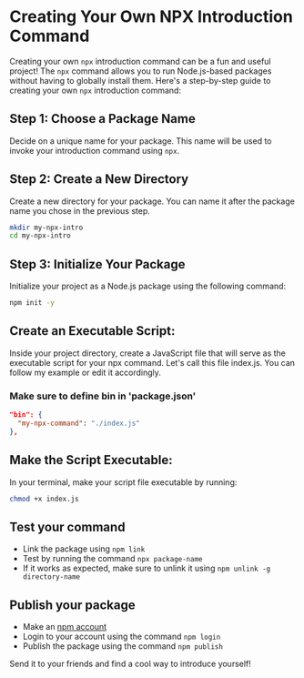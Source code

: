 # Creating Your Own NPX Introduction Command

Creating your own `npx` introduction command can be a fun and useful project! The `npx` command allows you to run Node.js-based packages without having to globally install them. Here's a step-by-step guide to creating your own `npx` introduction command:

## Step 1: Choose a Package Name

Decide on a unique name for your package. This name will be used to invoke your introduction command using `npx`.

## Step 2: Create a New Directory

Create a new directory for your package. You can name it after the package name you chose in the previous step.

```bash
mkdir my-npx-intro
cd my-npx-intro
```

## Step 3: Initialize Your Package

Initialize your project as a Node.js package using the following command:
```bash
npm init -y
```

## Create an Executable Script:
Inside your project directory, create a JavaScript file that will serve as the executable script for your npx command. Let's call this file index.js. You can follow my example or edit it accordingly.

### Make sure to define bin in 'package.json'
```json
"bin": {
  "my-npx-command": "./index.js"
},
```
## Make the Script Executable:
In your terminal, make your script file executable by running:

```bash
chmod +x index.js
```

## Test your command
- Link the package using `npm link`
- Test by running the command `npx package-name`
- If it works as expected, make sure to unlink it using `npm unlink -g directory-name`

## Publish your package
- Make an [npm account](https://www.npmjs.com/) 
- Login to your account using the command `npm login`
- Publish the package using the command `npm publish`

Send it to your friends and find a cool way to introduce yourself!

